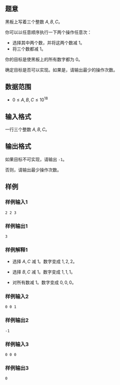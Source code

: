 ## 题意 

黑板上写着三个整数 $A,B,C$。

你可以以任意顺序执行一下两个操作任意次：

- 选择其中两个数，并将这两个数减 $1$。
- 将三个数都减 $1$。

你的目标是使黑板上的所有数字都为 $0$。

确定目标是否可以实现。如果是，请输出最少的操作次数。

## 数据范围

- $0\le A,B,C\le10^{18}$

## 输入格式

一行三个整数 $A,B,C$。

## 输出格式

如果目标不可实现，请输出 `-1`。

否则，请输出最少操作次数。

## 样例

### 样例输入1

```
2 2 3
```

### 样例输出1

```
3
```

### 样例解释1

- 选择 $A,C$ 减 $1$。数字变成 $1,2,2$。

- 选择 $B,C$ 减 $1$。数字变成 $1,1,1$。
- 对所有数减 $1$。数字变成 $0,0,0$。

### 样例输入2

```
0 0 1
```

### 样例输出2

```
-1
```

### 样例输入3

```
0 0 0
```

### 样例输出3

```
0
```

